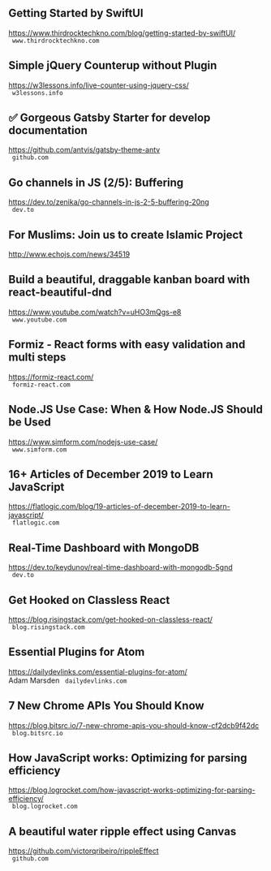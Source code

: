 ## Getting Started by SwiftUI  
https://www.thirdrocktechkno.com/blog/getting-started-by-swiftUI/  
 ` www.thirdrocktechkno.com`
  

## Simple jQuery Counterup without Plugin  
https://w3lessons.info/live-counter-using-jquery-css/  
 ` w3lessons.info`
  

## ✅ Gorgeous Gatsby Starter for develop documentation  
https://github.com/antvis/gatsby-theme-antv  
 ` github.com`
  

## Go channels in JS (2/5): Buffering  
https://dev.to/zenika/go-channels-in-js-2-5-buffering-20ng  
 ` dev.to`
  

## For Muslims: Join us to create Islamic Project  
http://www.echojs.com/news/34519  
 
  

## Build a beautiful, draggable kanban board with react-beautiful-dnd  
https://www.youtube.com/watch?v=uHO3mQgs-e8  
 ` www.youtube.com`
  

## Formiz - React forms with easy validation and multi steps  
https://formiz-react.com/  
 ` formiz-react.com`
  

## Node.JS Use Case: When & How Node.JS Should be Used  
https://www.simform.com/nodejs-use-case/  
 ` www.simform.com`
  

## 16+ Articles of December 2019 to Learn JavaScript  
https://flatlogic.com/blog/19-articles-of-december-2019-to-learn-javascript/  
 ` flatlogic.com`
  

## Real-Time Dashboard with MongoDB  
https://dev.to/keydunov/real-time-dashboard-with-mongodb-5gnd  
 ` dev.to`
  

## Get Hooked on Classless React  
https://blog.risingstack.com/get-hooked-on-classless-react/  
 ` blog.risingstack.com`
  

## Essential Plugins for Atom  
https://dailydevlinks.com/essential-plugins-for-atom/  
Adam Marsden ` dailydevlinks.com`
  

## 7 New Chrome APIs You Should Know  
https://blog.bitsrc.io/7-new-chrome-apis-you-should-know-cf2dcb9f42dc  
 ` blog.bitsrc.io`
  

## How JavaScript works: Optimizing for parsing efficiency  
https://blog.logrocket.com/how-javascript-works-optimizing-for-parsing-efficiency/  
 ` blog.logrocket.com`
  

## A beautiful water ripple effect using Canvas  
https://github.com/victorqribeiro/rippleEffect  
 ` github.com`
  

